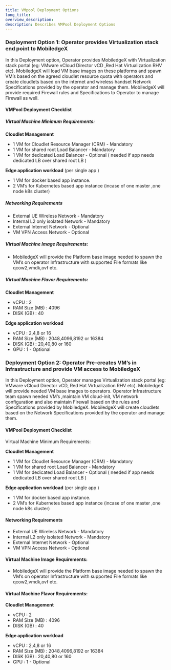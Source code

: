 ```yaml
---
title: VMpool Deployment Options
long_title:
overview_description:
description: Describes VMPool Deployment Options
---
```


### Deployment Option 1: Operator provides Virtualization stack end point to MobiledgeX

In this Deployment option, Operator provides MobiledgeX with Virtualization stack portal (eg: VMware vCloud Director vCD ,Red Hat Virtualization RHV etc). MobiledgeX will load VM base images on these platforms and spawn VM’s based on the agreed cloudlet resource quota with operators and create cloudlets based on the internet and wireless handset Network Specifications provided by the operator and manage them. MobiledgeX will provide required Firewall rules and Specifications to Operator to manage Firewall as well.

#### VMPool Deployment Checklist

##### Virtual Machine Minimum Requirements:

**Cloudlet Management**

- 1 VM for Cloudlet Resource Manager (CRM) - Mandatory
- 1 VM for shared root Load Balancer - Mandatory
- 1 VM for dedicated Load Balancer - Optional ( needed if app needs dedicated LB over shared root LB )

**Edge application workload** (per single app )

- 1 VM for docker based app instance.
- 2 VM’s for Kubernetes based app instance (incase of one master ,one node k8s cluster)

##### Networking Requirements

- External UE Wireless Network - Mandatory
- Internal L2 only isolated Network - Mandatory
- External Internet Network - Optional
- VM VPN Access Network - Optional

##### Virtual Machine Image Requirements:

- MobiledgeX will provide the Platform base image needed to spawn the VM’s on operator Infrastructure with supported File formats like qcow2,vmdk,ovf etc.

##### Virtual Machine Flavor Requirements:

**Cloudlet Management**

- vCPU : 2
- RAM Size (MB) : 4096
- DISK (GB) : 40

**Edge application workload**

- vCPU : 2,4,8 or 16
- RAM Size (MB) : 2048,4096,8192 or 16384
- DISK (GB) : 20,40,80 or 160
- GPU : 1 - Optional

### Deployment Option 2: Operator Pre-creates VM’s in Infrastructure and provide VM access to MobiledgeX

In this Deployment option, Operator manages Virtualization stack portal (eg: VMware vCloud Director vCD, Red Hat Virtualization RHV etc). MobiledgeX will provide needed VM base images to operators. Operator Infrastructure team spawn needed VM’s ,maintain VM cloud-init, VM network configuration and also maintain Firewall based on the rules and Specifications provided by MobiledgeX. MobiledgeX will create cloudlets based on the Network Specifications provided by the operator and manage them.

#### VMPool Deployment Checklist

Virtual Machine Minimum Requirements:

**Cloudlet Management**

- 1 VM for Cloudlet Resource Manager (CRM) - Mandatory
- 1 VM for shared root Load Balancer - Mandatory
- 1 VM for dedicated Load Balancer - Optional ( needed if app needs dedicated LB over shared root LB )

**Edge application workload** (per single app )

- 1 VM for docker based app instance.
- 2 VM’s for Kubernetes based app instance (incase of one master ,one node k8s cluster)

#### Networking Requirements

- External UE Wireless Network - Mandatory
- Internal L2 only isolated Network - Mandatory
- External Internet Network - Optional
- VM VPN Access Network - Optional

#### Virtual Machine Image Requirements:

- MobiledgeX will provide the Platform base image needed to spawn the VM’s on operator Infrastructure with supported File formats like qcow2,vmdk,ovf etc.

#### Virtual Machine Flavor Requirements:

**Cloudlet Management**

- vCPU : 2
- RAM Size (MB) : 4096
- DISK (GB) : 40

**Edge application workload**

- vCPU : 2,4,8 or 16
- RAM Size (MB) : 2048,4096,8192 or 16384
- DISK (GB) : 20,40,80 or 160
- GPU : 1 - Optional


